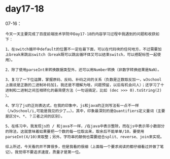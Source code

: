 # day17-18
07-16：

    今天一天主要完成了百度前端技术学院中Day17-18的内容学习过程中我遇到的问题和收获如下：

    1、在switch循环中default的位置不一定在最下面，可以在代码块的任何地方，不过需要加上break来跳出switch（break既可以跳出循环体又可以结束switch，可以搭配标签一起使用）。

    2、除了使用parseInt来转换数据类型外，还可以用Number转换（非数字转换结果是NaN）。

    3、复习了一下位运算，掌握原码、反码、补码之间的关系（负数是正数取反加一，w3school上面说是正数的二进制补码加1，我还是不理解为啥，问题预留，以后有机会问人）；还学习了十进制和二进制之间互相转化的最简便方法（一句话搞定，比如 (dec >>> 0).toString(2) ）。

    4、学习了js的正则表达式，在我的印象中，js和java的正则写法有一点不一样（/w3school/i,可能是我见的少了。。）。其中，印象最深刻的是Quantifiers定义量词（主要是区分+、*、？三者之间的区别）。

    5、在练习中，我发现js的 / 和java不一样，/在java中表示整除，而在js中表示带小数部分的除法，这就意味着如果要把一个数的每一位取出来，取余后不能单单/10，要使用parseInt(X/10)来取整；另外，字符串的颠倒也需要结合split、reverse、join来实现。

    综上所述，今天看的并不算很多，但是我看的很细（上面每一个要求阅读的都仔细看过并做了笔记）。我觉得不要追求速度，质量才是第一位。
